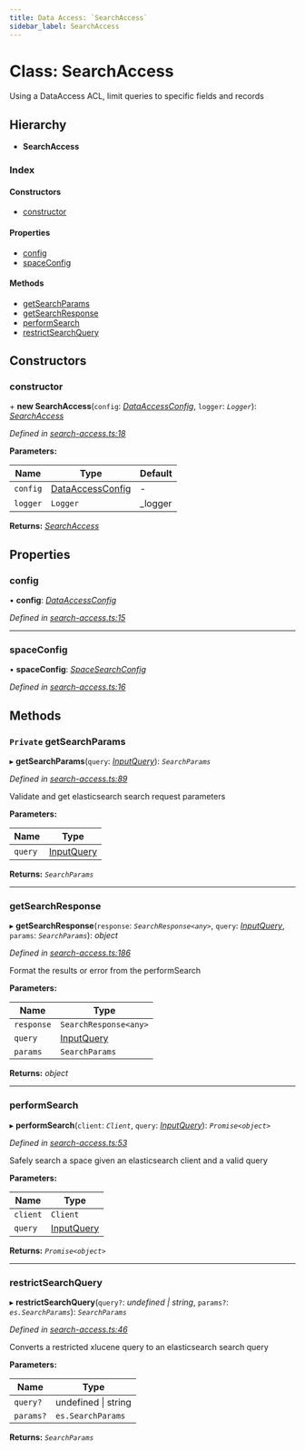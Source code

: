 ```yaml
---
title: Data Access: `SearchAccess`
sidebar_label: SearchAccess
---
```


# Class: SearchAccess

Using a DataAccess ACL, limit queries to
specific fields and records

## Hierarchy

* **SearchAccess**

### Index

#### Constructors

* [constructor](searchaccess.md#constructor)

#### Properties

* [config](searchaccess.md#config)
* [spaceConfig](searchaccess.md#spaceconfig)

#### Methods

* [getSearchParams](searchaccess.md#private-getsearchparams)
* [getSearchResponse](searchaccess.md#getsearchresponse)
* [performSearch](searchaccess.md#performsearch)
* [restrictSearchQuery](searchaccess.md#restrictsearchquery)

## Constructors

###  constructor

\+ **new SearchAccess**(`config`: *[DataAccessConfig](../interfaces/dataaccessconfig.md)*, `logger`: *`Logger`*): *[SearchAccess](searchaccess.md)*

*Defined in [search-access.ts:18](https://github.com/terascope/teraslice/blob/a2250fb9/packages/data-access/src/search-access.ts#L18)*

**Parameters:**

Name | Type | Default |
------ | ------ | ------ |
`config` | [DataAccessConfig](../interfaces/dataaccessconfig.md) | - |
`logger` | `Logger` |  _logger |

**Returns:** *[SearchAccess](searchaccess.md)*

## Properties

###  config

• **config**: *[DataAccessConfig](../interfaces/dataaccessconfig.md)*

*Defined in [search-access.ts:15](https://github.com/terascope/teraslice/blob/a2250fb9/packages/data-access/src/search-access.ts#L15)*

___

###  spaceConfig

• **spaceConfig**: *[SpaceSearchConfig](../interfaces/spacesearchconfig.md)*

*Defined in [search-access.ts:16](https://github.com/terascope/teraslice/blob/a2250fb9/packages/data-access/src/search-access.ts#L16)*

## Methods

### `Private` getSearchParams

▸ **getSearchParams**(`query`: *[InputQuery](../interfaces/inputquery.md)*): *`SearchParams`*

*Defined in [search-access.ts:89](https://github.com/terascope/teraslice/blob/a2250fb9/packages/data-access/src/search-access.ts#L89)*

Validate and get elasticsearch search request parameters

**Parameters:**

Name | Type |
------ | ------ |
`query` | [InputQuery](../interfaces/inputquery.md) |

**Returns:** *`SearchParams`*

___

###  getSearchResponse

▸ **getSearchResponse**(`response`: *`SearchResponse<any>`*, `query`: *[InputQuery](../interfaces/inputquery.md)*, `params`: *`SearchParams`*): *object*

*Defined in [search-access.ts:186](https://github.com/terascope/teraslice/blob/a2250fb9/packages/data-access/src/search-access.ts#L186)*

Format the results or error from the performSearch

**Parameters:**

Name | Type |
------ | ------ |
`response` | `SearchResponse<any>` |
`query` | [InputQuery](../interfaces/inputquery.md) |
`params` | `SearchParams` |

**Returns:** *object*

___

###  performSearch

▸ **performSearch**(`client`: *`Client`*, `query`: *[InputQuery](../interfaces/inputquery.md)*): *`Promise<object>`*

*Defined in [search-access.ts:53](https://github.com/terascope/teraslice/blob/a2250fb9/packages/data-access/src/search-access.ts#L53)*

Safely search a space given an elasticsearch client and a valid query

**Parameters:**

Name | Type |
------ | ------ |
`client` | `Client` |
`query` | [InputQuery](../interfaces/inputquery.md) |

**Returns:** *`Promise<object>`*

___

###  restrictSearchQuery

▸ **restrictSearchQuery**(`query?`: *undefined | string*, `params?`: *`es.SearchParams`*): *`SearchParams`*

*Defined in [search-access.ts:46](https://github.com/terascope/teraslice/blob/a2250fb9/packages/data-access/src/search-access.ts#L46)*

Converts a restricted xlucene query to an elasticsearch search query

**Parameters:**

Name | Type |
------ | ------ |
`query?` | undefined \| string |
`params?` | `es.SearchParams` |

**Returns:** *`SearchParams`*
